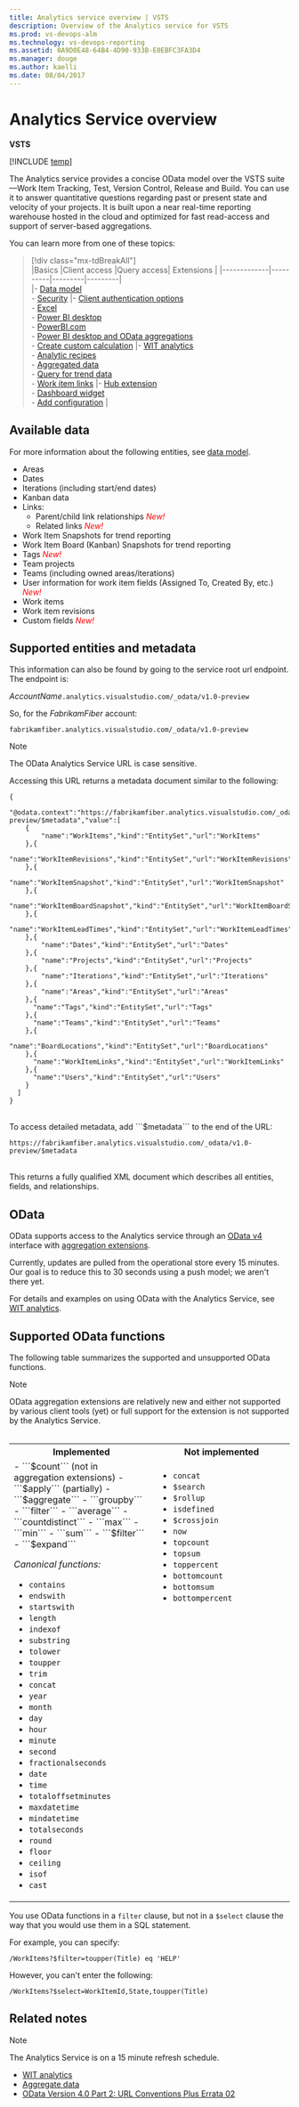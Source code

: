 ```yaml
---
title: Analytics service overview | VSTS  
description: Overview of the Analytics service for VSTS 
ms.prod: vs-devops-alm
ms.technology: vs-devops-reporting
ms.assetid: 0A9D0E48-64B4-4D90-933B-E0EBFC3FA3D4  
ms.manager: douge
ms.author: kaelli
ms.date: 08/04/2017
---
```


# Analytics Service overview  


**VSTS**  

[!INCLUDE [temp](../_shared/analytics-preview.md)]  

The Analytics service provides a concise OData model over the VSTS suite&mdash;Work Item Tracking, Test, Version Control, Release and Build. You can use it to answer quantitative questions regarding past or present state and velocity of your projects. It is built upon a near real-time reporting warehouse hosted in the cloud and optimized for fast read-access and support of server-based aggregations.  

You can learn more from one of these topics:


> [!div class="mx-tdBreakAll"]  
> |Basics  |Client access |Query access|  Extensions | 
> |-------------|----------|---------|---------|     
> |- [Data model](data-model-analytics-service.md)<br/>- [Security](analytics-security.md) |- [Client authentication options](client-authentication-options.md)<br/>- [Excel](access-analytics-excel.md)<br/>- [Power BI desktop](access-analytics-power-bi.md)<br/>- [PowerBI.com](publishing-power-bi-desktop-to-power-bi.md)<br/>- [Power BI desktop and OData aggregations](using-odata-aggregations-with-power-bi-desktop.md)<br/>- [Create custom calculation](custom-calculations.md)  |- [WIT analytics](wit-analytics.md)<br/>- [Analytic recipes](analytics-recipes.md)<br/>- [Aggregated data](aggregated-data-analytics.md)<br/>- [Query for trend data](querying-for-trend-data.md)<br/>- [Work item links](work-item-links.md) |- [Hub extension](building-extension-against-analytics-service.md)<br/>- [Dashboard widget](widget-extensions-against-analytics-service.md)<br/>- [Add configuration](widget-extension-against-analytics-service-configuration.md) | 
  
## Available data

For more information about the following entities, see [data model](data-model-analytics-service.md).  

- Areas  
- Dates  
- Iterations (including start/end dates)  
- Kanban data  
- Links:  
	- Parent/child link relationships <font style="color: red">*New!* </font>  
	- Related links <font style="color: red">*New!* </font>  
- Work Item Snapshots for trend reporting
- Work Item Board (Kanban) Snapshots for trend reporting
- Tags <font style="color: red">*New!* </font>  
- Team projects  
- Teams (including owned areas/iterations)  
- User information for work item fields (Assigned To, Created By, etc.) <font style="color: red">*New!* </font>  
- Work items  
- Work item revisions
- Custom fields <font style="color: red">*New!* </font>  


## Supported entities and metadata

This information can also be found by going to the service root url endpoint. The endpoint is:  

*AccountName*```.analytics.visualstudio.com/_odata/v1.0-preview   ``` 

So, for the *FabrikamFiber* account:   

```
fabrikamfiber.analytics.visualstudio.com/_odata/v1.0-preview   
``` 

>[!NOTE]  
>The OData Analytics Service URL is case sensitive.  

Accessing this URL returns a metadata document similar to the following:  

```
{
    "@odata.context":"https://fabrikamfiber.analytics.visualstudio.com/_odata/v1.0-preview/$metadata","value":[
    {
        "name":"WorkItems","kind":"EntitySet","url":"WorkItems"
    },{
        "name":"WorkItemRevisions","kind":"EntitySet","url":"WorkItemRevisions"
    },{
        "name":"WorkItemSnapshot","kind":"EntitySet","url":"WorkItemSnapshot"
    },{
        "name":"WorkItemBoardSnapshot","kind":"EntitySet","url":"WorkItemBoardSnapshot"
    },{
        "name":"WorkItemLeadTimes","kind":"EntitySet","url":"WorkItemLeadTimes"
    },{
        "name":"Dates","kind":"EntitySet","url":"Dates"
    },{
        "name":"Projects","kind":"EntitySet","url":"Projects"
    },{
        "name":"Iterations","kind":"EntitySet","url":"Iterations"
    },{
        "name":"Areas","kind":"EntitySet","url":"Areas"
    },{
      "name":"Tags","kind":"EntitySet","url":"Tags"
    },{
      "name":"Teams","kind":"EntitySet","url":"Teams"
    },{
      "name":"BoardLocations","kind":"EntitySet","url":"BoardLocations"
    },{
      "name":"WorkItemLinks","kind":"EntitySet","url":"WorkItemLinks"
    },{
      "name":"Users","kind":"EntitySet","url":"Users"
    }
  ]
}
```
<br/>
To access detailed metadata, add ```$metadata``` to the end of the URL:  

```
https://fabrikamfiber.analytics.visualstudio.com/_odata/v1.0-preview/$metadata
```
<br/>
This returns a fully qualified XML document which describes all entities, fields, and relationships.  

## OData

OData supports access to the Analytics service through an [OData v4](http://docs.oasis-open.org/odata/odata/v4.0/odata-v4.0-part2-url-conventions.html) 
interface with [aggregation extensions](http://docs.oasis-open.org/odata/odata-data-aggregation-ext/v4.0/cs01/odata-data-aggregation-ext-v4.0-cs01.html).

Currently, updates are pulled from the operational store every 15 minutes. Our goal is to reduce this to 30 seconds using a push model; we aren't there yet.

For details and examples on using OData with the Analytics Service, see [WIT analytics](wit-analytics.md).


## Supported OData functions  

The following table summarizes the supported and unsupported OData functions.  

> [!NOTE]  
> OData aggregation extensions are relatively new and either not supported by various client tools (yet) or full support for the extension is not supported by the Analytics Service.  
  

<table>
<tbody valign="top">
<tr>
<th width="35%">Implemented </th>
<th width="35%">Not implemented</th>
</tr>
<tr>
<td>
- ```$count``` (not in aggregation extensions)  
- ```$apply``` (partially)  
- ```$aggregate```  
- ```groupby```  
- ```filter```  
- ```average```  
- ```countdistinct```  
- ```max```  
- ```min```    
- ```sum```  
- ```$filter```  
- ```$expand```  

*Canonical functions:*   
- ```contains```  
- ```endswith```  
- ```startswith```  
- ```length```  
- ```indexof```  
- ```substring```  
- ```tolower```  
- ```toupper```  
- ```trim```  
- ```concat```  
- ```year```  
- ```month```  
- ```day```  
- ```hour```  
- ```minute```  
- ```second```  
- ```fractionalseconds```  
- ```date```  
- ```time```  
- ```totaloffsetminutes```  
- ```maxdatetime```  
- ```mindatetime```  
- ```totalseconds```  
- ```round```  
- ```floor```  
- ```ceiling```  
- ```isof```  
- ```cast```  

</td>
<td>

- ```concat```  
- ```$search```  
- ```$rollup```  
- ```isdefined```  
- ```$crossjoin```  
- ```now```  
- ```topcount```  
- ```topsum```  
- ```toppercent```  
- ```bottomcount```  
- ```bottomsum```  
- ```bottompercent```  
</td>
</tr>
</tbody>
</table>  


You use OData functions in a ```filter``` clause, but not in a ```$select``` clause the way that you would use them in a SQL statement.  

For example, you can specify:  

```
/WorkItems?$filter=toupper(Title) eq 'HELP' 
```
However, you can't enter the following: 
```
/WorkItems?$select=WorkItemId,State,toupper(Title)
```  

## Related notes  
>[!NOTE]  
>The Analytics Service is on a 15 minute refresh schedule.  

- [WIT analytics](wit-analytics.md)  
- [Aggregate data](aggregated-data-analytics.md)  
- [OData Version 4.0 Part 2: URL Conventions Plus Errata 02](http://docs.oasis-open.org/odata/odata/v4.0/errata02/os/complete/part2-url-conventions/odata-v4.0-errata02-os-part2-url-conventions-complete.html)  


<!---

### Data to be made available 
We are planning to provide access to the following data in future updates:  
Group security data (groups and contained users/groups)  
Capacity  
Process settings  
Team settings  
WIT long text fields  

-->
